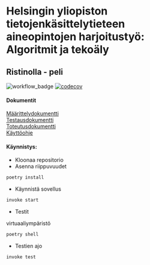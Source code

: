 # Helsingin yliopiston tietojenkäsittelytieteen aineopintojen harjoitustyö: Algoritmit ja tekoäly

## Ristinolla - peli

![workflow_badge](https://github.com/henniseppis/algoritmit-harjoitustyo/actions/workflows/main.yml/badge.svg)
[![codecov](https://codecov.io/gh/henniseppis/algoritmit-harjoitustyo/graph/badge.svg?token=I9G1WW0NU1)](https://codecov.io/gh/henniseppis/algoritmit-harjoitustyo)  

#### Dokumentit
[Määrittelydokumentti](https://github.com/henniseppis/algoritmit-harjoitustyo/blob/main/dokumentaatio/maarittelydokumentti.md)  
[Testausdokumentti](https://github.com/henniseppis/algoritmit-harjoitustyo/blob/main/dokumentaatio/testausdokumentti.md)  
[Toteutusdokumentti](https://github.com/henniseppis/algoritmit-harjoitustyo/blob/main/dokumentaatio/toteutusdokumentti.md)  
[Käyttöohje](https://github.com/henniseppis/algoritmit-harjoitustyo/blob/main/dokumentaatio/k%C3%A4ytt%C3%B6ohje.md)

#### Käynnistys:
- Kloonaa repositorio
- Asenna riippuvuudet  
```bash
poetry install
```

- Käynnistä sovellus
```bash
invoke start
```

- Testit

virtuaaliympäristö
```bash
poetry shell
```

- Testien ajo
```bash
invoke test
```

